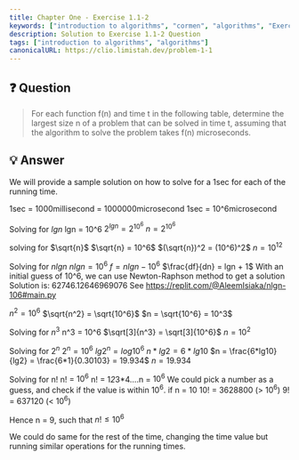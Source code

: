 ```yaml
---
title: Chapter One - Exercise 1.1-2
keywords: ["introduction to algorithms", "cormen", "algorithms", "Exercise 1.1-2"]
description: Solution to Exercise 1.1-2 Question
tags: ["introduction to algorithms", "algorithms"]
canonicalURL: https://clio.limistah.dev/problem-1-1
---
```


## ❓ Question 

> For each function f(n) and time t in the following table, determine the largest size n of a problem that can be solved in time t, assuming that the algorithm to solve the problem takes f(n) microseconds.

## 💡 Answer

We will provide a sample solution on how to solve for a 1sec for each of the running time.

1sec = 1000millisecond = 1000000microsecond
1sec = 10^6microsecond

Solving for $lgn$
lgn = 10^6
$2^{lgn} = 2^{10^6}$
$n = 2^{10^6}$

solving for $\sqrt{n}$
$\sqrt{n} = 10^6$
$(\sqrt{n})^2 =  (10^6)^2$
$n = 10^{12}$

Solving for $nlgn$
$nlgn = 10^6$
$f = nlgn - 10^6$
$\frac{df}{dn} = lgn + 1$
With an initial guess of 10^6, we can use Newton-Raphson method to get a solution
Solution is: 62746.12646969076
See https://replit.com/@AleemIsiaka/nlgn-106#main.py


$n^2 = 10^6$
$\sqrt{n^2} = \sqrt{10^6}$
$n = \sqrt{10^6} = 10^3$

Solving for $n^3$
n^3 = 10^6
$\sqrt[3]{n^3} = \sqrt[3]{10^6}$
$n = 10^2$

Solving for $2^n$
$2^n = 10^6$
$lg 2^n = log 10^6$
$n*lg2 = 6*lg10$ 
$n = \frac{6*lg10}{lg2} = \frac{6*1}{0.30103} = 19.934$
$n = 19.934$

Solving for n!
n! = $10^6$
n! = 1*2*3*4….n = $10^6$
We could pick a number as a guess, and check if the value is within $10^6$.
if n = 10
10! = 3628800 (> $10^6$)
9! = 637120 (< $10^6$)

Hence n = 9, such that $n! ≤ 10^6$


We could do same for the rest of the time, changing the time value but running similar operations for the running times.